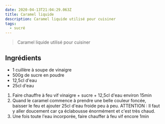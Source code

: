 ```yaml
---
date: 2020-04-13T21:04:29.063Z
title: Caramel liquide
description: Caramel liquide utilisé pour cuisiner
tags:
  - sucré
---
```

> Caramel liquide utilisé pour cuisiner

## Ingrédients
- 1 cuillère à soupe de vinaigre
- 500g de sucre en poudre
- 12,5cl d'eau
- 25cl d'eau

1. Faire chauffre à feu vif vinaigre + sucre + 12,5cl d'eau environ 15min
2. Quand le caramel commence à prendre une belle couleur foncée, baisser le feu et ajouter 25cl d'eau froide peu à peu. ATTENTION : Il faut y aller doucement car ça éclabousse énormément et c'est très chaud.
3. Une fois toute l'eau incorporée, faire chauffer à feu vif encore 1min
